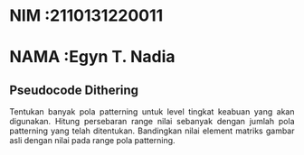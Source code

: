 # NIM   :2110131220011
# NAMA  :Egyn T. Nadia

## Pseudocode Dithering

<p align = "justify">Tentukan banyak pola patterning untuk level tingkat keabuan yang akan digunakan.
Hitung persebaran range nilai sebanyak dengan jumlah pola patterning yang telah ditentukan.
Bandingkan nilai element matriks gambar asli dengan nilai pada range pola patterning.</p>